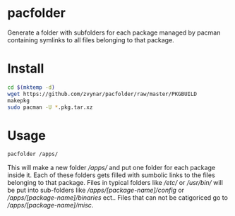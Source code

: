 pacfolder
=========

Generate a folder with subfolders for each package managed by pacman containing symlinks to all files belonging to that package.

Install
=======

```bash
cd $(mktemp -d)
wget https://github.com/zvynar/pacfolder/raw/master/PKGBUILD
makepkg
sudo pacman -U *.pkg.tar.xz
```

Usage
=====

```bash
pacfolder /apps/
```
This will make a new folder _/apps/_ and put one folder for each package inside it. Each of these folders gets
filled with sumbolic links to the files belonging to that package. Files in typical folders like _/etc/_ or _/usr/bin/_ will
be put into sub-folders like _/apps/[package-name]/config_ or _/apps/[package-name]/binaries_ ect.. Files that can not be
catigoriced go to _/apps/[package-name]/misc_.
